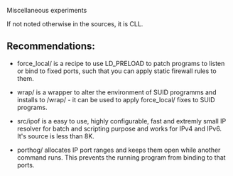 Miscellaneous experiments

If not noted otherwise in the sources, it is CLL.

Recommendations:
----------------

- force_local/ is a recipe to use LD_PRELOAD to patch programs to listen or bind to fixed ports, such that you can apply static firewall rules to them.

- wrap/ is a wrapper to alter the environment of SUID programms and installs to /wrap/ - it can be used to  apply force_local/ fixes to SUID programs.

- src/ipof is a easy to use, highly configurable, fast and extremly small IP resolver for batch and scripting purpose and works for IPv4 and IPv6.  It's source is less than 8K.

- porthog/ allocates IP port ranges and keeps them open while another command runs.  This prevents the running program from binding to that ports.
